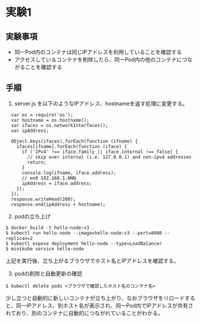 # 実験1


## 実験事項

* 同一Pod内のコンテナは同じIPアドレスを利用していることを確認する
* アクセスしているコンテナを削除したら、同一Pod内の他のコンテナにつながることを確認する


## 手順

1. server.js を以下のようなIPアドレス、hostnameを返す処理に変更する。

```
  var os = require('os');
  var hostname = os.hostname();
  var ifaces = os.networkInterfaces();
  var ipAddress;
 
  Object.keys(ifaces).forEach(function (ifname) {
    ifaces[ifname].forEach(function (iface) {
      if ('IPv4' !== iface.family || iface.internal !== false) {
        // skip over internal (i.e. 127.0.0.1) and non-ipv4 addresses
        return;
      }
      console.log(ifname, iface.address);
      // en0 192.168.1.NNN
      ipAddress = iface.address;
    });
  });
  response.writeHead(200);
  response.end(ipAddress + hostname);
```

2. podの立ち上げ

```
$ docker build -t hello-node:v3 .
$ kubectl run hello-node --image=hello-node:v3 --port=8080 --replicas=2
$ kubectl expose deployment hello-node --type=LoadBalancer
$ minikube service hello-node
```

上記を実行後、立ち上がるブラウザでホスト名とIPアドレスを確認する。

3. podの削除と自動更新の確認

```
$ kubectl delete pods <ブラウザで確認したホスト名のコンテナ名>
```

少し立つと自動的に新しいコンテナが立ち上がり、なおブラウザをリロードすると、同一IPアドレス、別ホスト名が表示され、同一Pod内でIPアドレスが共有されており、別のコンテナに自動的につながれていることがわかる。
